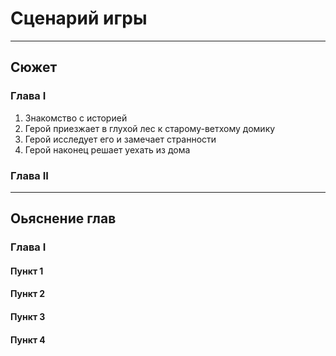# Сценарий игры
---
## Сюжет

### Глава I
1) Знакомство с историей
2) Герой приезжает в глухой лес к старому-ветхому домику
3) Герой исследует его и замечает странности
4) Герой наконец решает уехать из дома

### Глава II




---
## Оьяснение глав

### Глава I
#### Пункт 1



#### Пункт 2




#### Пункт 3




#### Пункт 4







